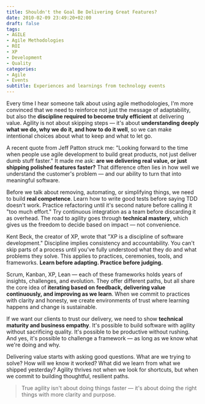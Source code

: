 ```yaml
---
title: Shouldn't the Goal Be Delivering Great Features?
date: 2010-02-09 23:49:20+02:00
draft: false
tags:
- AGILE
- Agile Methodologies
- ROI
- XP
- Development
- Quality
categories:
- Agile
- Events
subtitle: Experiences and learnings from technology events
---
```


Every time I hear someone talk about using agile methodologies, I'm more convinced that we need to reinforce not just the message of adaptability, but also the **discipline required to become truly efficient** at delivering value. Agility is not about skipping steps — it's about **understanding deeply what we do, why we do it, and how to do it well**, so we can make intentional choices about what to keep and what to let go.

A recent quote from Jeff Patton struck me: "Looking forward to the time when people use agile development to build great products, not just deliver dumb stuff faster." It made me ask: **are we delivering real value, or just shipping polished features faster?** That difference often lies in how well we understand the customer's problem — and our ability to turn that into meaningful software.

Before we talk about removing, automating, or simplifying things, we need to build **real competence**. Learn how to write good tests before saying TDD doesn't work. Practice refactoring until it's second nature before calling it "too much effort." Try continuous integration as a team before discarding it as overhead. The road to agility goes through **technical mastery**, which gives us the freedom to decide based on impact — not convenience.

Kent Beck, the creator of XP, wrote that "XP is a discipline of software development." Discipline implies consistency and accountability. You can't skip parts of a process until you've fully understood what they do and what problems they solve. This applies to practices, ceremonies, tools, and frameworks. **Learn before adapting. Practice before judging.**

Scrum, Kanban, XP, Lean — each of these frameworks holds years of insights, challenges, and evolution. They offer different paths, but all share the core idea of **iterating based on feedback, delivering value continuously, and improving as we learn**. When we commit to practices with clarity and honesty, we create environments of trust where learning happens and change is sustainable.

If we want our clients to trust our delivery, we need to show **technical maturity and business empathy**. It's possible to build software with agility without sacrificing quality. It's possible to be productive without rushing. And yes, it's possible to challenge a framework — as long as we know what we're doing and why.

Delivering value starts with asking good questions. What are we trying to solve? How will we know it worked? What did we learn from what we shipped yesterday? Agility thrives not when we look for shortcuts, but when we commit to building thoughtful, resilient paths.

> True agility isn't about doing things faster — it's about doing the right things with more clarity and purpose.
